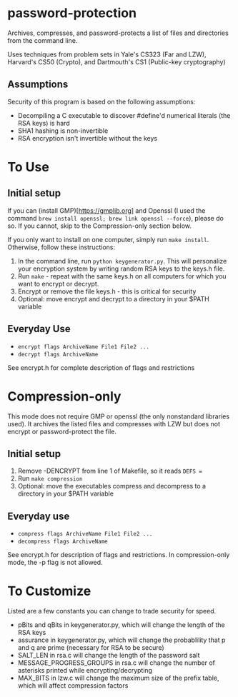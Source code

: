 # password-protection
Archives, compresses, and password-protects a list of files and directories from the command line.

Uses techniques from problem sets in Yale's CS323 (Far and LZW), Harvard's CS50 (Crypto), and Dartmouth's CS1 (Public-key cryptography)

## Assumptions

Security of this program is based on the following assumptions:

* Decompiling a C executable to discover #define'd numerical literals (the RSA keys) is hard
* SHA1 hashing is non-invertible
* RSA encryption isn't invertible without the keys

# To Use

## Initial setup

If you can (install GMP)[https://gmplib.org] and Openssl (I used the command ```brew install openssl; brew link openssl --force```), please do so. If you cannot, skip to the Compression-only section below.

If you only want to install on one computer, simply run ```make install```. Otherwise, follow these instructions:

1. In the command line, run ```python keygenerator.py```. This will personalize your encryption system by writing random RSA keys to the keys.h file.
2. Run ```make``` - repeat with the same keys.h on all computers for which you want to encrypt or decrypt.
3. Encrypt or remove the file keys.h - this is critical for security
4. Optional: move encrypt and decrypt to a directory in your $PATH variable

## Everyday Use

* ```encrypt flags ArchiveName File1 File2 ...```
* ```decrypt flags ArchiveName```

See encrypt.h for complete description of flags and restrictions

# Compression-only

This mode does not require GMP or openssl (the only nonstandard libraries used). It archives the listed files and compresses with LZW but does not encrypt or password-protect the file.

## Initial setup

1. Remove -DENCRYPT from line 1 of Makefile, so it reads ```DEFS =```
2. Run ```make compression```
3. Optional: move the executables compress and decompress to a directory in your $PATH variable

## Everyday use

* ```compress flags ArchiveName File1 File2 ...```
* ```decompress flags ArchiveName```

See encrypt.h for description of flags and restrictions. In compression-only mode, the -p flag is not allowed.

# To Customize

Listed are a few constants you can change to trade security for speed.

* pBits and qBits in keygenerator.py, which will change the length of the RSA keys
* assurance in keygenerator.py, which will change the probablility that p and q are prime (necessary for RSA to be secure)
* SALT_LEN in rsa.c will change the length of the password salt
* MESSAGE_PROGRESS_GROUPS in rsa.c will change the number of asterisks printed while encrypting/decrypting
* MAX_BITS in lzw.c will change the maximum size of the prefix table, which will affect compression factors


